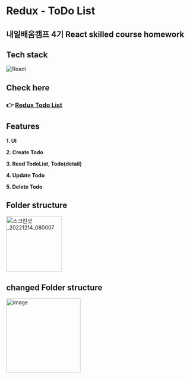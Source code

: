 # Redux - ToDo List

## 내일배움캠프 4기 React skilled course homework

## Tech stack

<img alt="React" src="https://img.shields.io/badge/-React-45b8d8?style=flat-square&logo=react&logoColor=white" />

## Check here

### 👉 [Redux Todo List](https://react-todo-list-omega-three.vercel.app/)

<!-- 배포하고 주소 다시 넣기  -->

## Features

**1. UI**

**2. Create Todo**

**3. Read TodoList, Todo(detail)**

**4. Update Todo**

**5. Delete Todo**

## Folder structure

<img width="150" alt="스크린샷_20221214_080007" src="https://user-images.githubusercontent.com/112805225/207579454-4c810a7b-4c79-468b-94c1-cb8ac6f2044b.png">


## changed Folder structure
<img width="200" alt="image" src="https://user-images.githubusercontent.com/112805225/207605280-d71d63f8-f193-4a2e-b6f7-737d49fdbe09.png">

